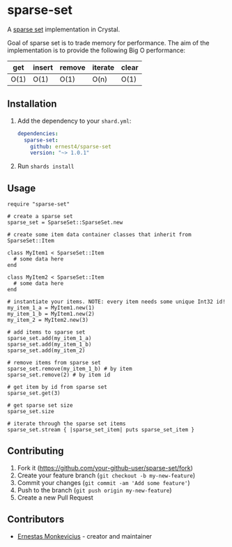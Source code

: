 # sparse-set

A [sparse set](https://programmingpraxis.com/2012/03/09/sparse-sets/) implementation in Crystal.

Goal of sparse set is to trade memory for performance. The aim of the implementation is to provide
the following Big O performance:

|   get   |   insert	|   remove	|   iterate   |	  clear   |
|---------|-----------|-----------|-------------|-----------|
|   O(1)	|   O(1)	  |   O(1)	  |   O(n)	    |   O(1)    |

## Installation

1. Add the dependency to your `shard.yml`:

   ```yaml
   dependencies:
     sparse-set:
       github: ernest4/sparse-set
       version: "~> 1.0.1"
   ```

2. Run `shards install`

## Usage

```crystal
require "sparse-set"

# create a sparse set
sparse_set = SparseSet::SparseSet.new

# create some item data container classes that inherit from SparseSet::Item

class MyItem1 < SparseSet::Item
  # some data here
end

class MyItem2 < SparseSet::Item
  # some data here
end

# instantiate your items. NOTE: every item needs some unique Int32 id!
my_item_1_a = MyItem1.new(1)
my_item_1_b = MyItem1.new(2)
my_item_2 = MyItem2.new(3)

# add items to sparse set
sparse_set.add(my_item_1_a)
sparse_set.add(my_item_1_b)
sparse_set.add(my_item_2)

# remove items from sparse set
sparse_set.remove(my_item_1_b) # by item
sparse_set.remove(2) # by item id

# get item by id from sparse set
sparse_set.get(3)

# get sparse set size
sparse_set.size

# iterate through the sparse set items
sparse_set.stream { |sparse_set_item| puts sparse_set_item }
```

## Contributing

1. Fork it (<https://github.com/your-github-user/sparse-set/fork>)
2. Create your feature branch (`git checkout -b my-new-feature`)
3. Commit your changes (`git commit -am 'Add some feature'`)
4. Push to the branch (`git push origin my-new-feature`)
5. Create a new Pull Request

## Contributors

- [Ernestas Monkevicius](https://github.com/your-github-user) - creator and maintainer
